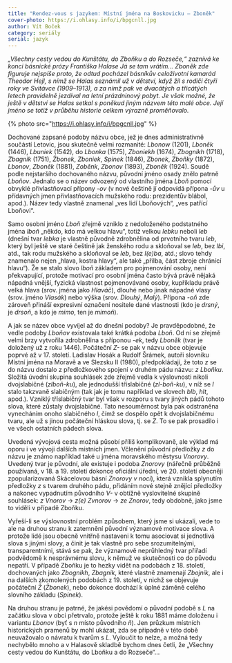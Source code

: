 ```yaml
---
title: "Rendez-vous s jazykem: Místní jména na Boskovicku – Zboněk"
cover-photo: https://i.ohlasy.info/i/bpgcnll.jpg
author: Vít Boček
category: seriály
serial: jazyk
---
```


*„Všechny cesty vedou do Kunštátu, do Zboňku a do Rozseče,“ zaznívá ke konci básnické prózy Františka Halase Já se tam vrátím… Zboněk zde figuruje nejspíše proto, že odtud pocházel básníkův celoživotní kamarád Theodor Hejl, s nímž se Halas seznámil už v dětství, když žil s rodiči čtyři roky ve Svitávce (1909–1913), a za nímž pak ve dvacátých a třicátých letech pravidelně jezdíval na letní prázdninový pobyt. Je však možné, že ještě v dětství se Halas setkal s poněkud jiným názvem této malé obce. Její jméno se totiž v průběhu historie celkem výrazně proměňovalo.*

{% photo src="https://i.ohlasy.info/i/bpgcnll.jpg" %}

Dochované zapsané podoby názvu obce, jež je dnes administrativně součástí Letovic, jsou skutečně velmi rozmanité: *Lbonow* (1201), *Lboněk* (1446), *Lbuniek* (1542), do *Lbonka* (1575), *Zboniekh* (1674), *Zbognikh* (1718), *Zbagnik* (1751), *Žbonek*, *Zboniek*, *Spinek* (1846), *Zbonek*, *Zboňky* (1872), *Lbonov*, *Zboněk* (1881), *Zoběnk*, *Zbonov* (1893), *Zboněk* (1924). Soudě podle nejstaršího dochovaného názvu, původní jméno osady znělo patrně *Lboňov*. Jednalo se o název odvozený od vlastního jména *Lboň* pomocí obvyklé přivlastňovací přípony *-ov* (v nové češtině jí odpovídá přípona *-ův* u přídavných jmen přivlastňovacích mužského rodu: prezidentův blábol, apod.). Název tedy vlastně znamenal „ves lidí Lboňových“, „ves patřící Lboňovi“.

Samo osobní jméno *Lboň* zřejmě vzniklo z nedoloženého podstatného jména *lboň* „někdo, kdo má velkou hlavu“, totiž velkou *lebku* neboli *leb* (dnešní tvar *lebka* je vlastně původně zdrobnělina od prvotního tvaru *leb*, který byl ještě ve staré češtině jak ženského rodu a skloňoval se *leb*, bez *lbi*, atd., tak rodu mužského a skloňoval se *leb*, bez *l(e)ba*, atd.; slovo tehdy znamenalo nejen „hlava, kostra hlavy“, ale také „přilba, část zbroje chránící hlavu“). Že se stalo slovo *lboň* základem pro pojmenování osoby, není překvapující, protože motivací pro osobní jména často bývá právě nějaká nápadná vnější, fyzická vlastnost pojmenovávané osoby, kupříkladu právě velká hlava (srov. jména jako *Hlaváč*), dlouhé nebo jinak nápadné vlasy (srov. jméno *Vlasák*) nebo výška (srov. *Dlouhý*, *Malý*). Přípona *-oň* zde zároveň přináší expresivní označení nositele dané vlastnosti (kdo je *drsný*, je *drsoň*, a kdo je *mimo*, ten je *mimoň*).

A jak se název obce vyvíjel až do dnešní podoby? Je pravděpodobné, že vedle podoby *Lboňov* existovala také krátká podoba *Lboň*. Od ní se zřejmě velmi brzy vytvořila zdrobnělina s příponou *-ek*, tedy *Lboněk* (tvar je doložený už z roku 1446). Počáteční *Z-* se pak v názvu obce objevuje poprvé až v 17. století. Ladislav Hosák a Rudolf Šrámek, autoři slovníku Místní jména na Moravě a ve Slezsku II (1980), předpokládají, že toto *z* se do názvu dostalo z předložkového spojení v druhém pádu názvu: *z Lboňku*. Složitá úvodní skupina souhlásek zde zřejmě vedla k výslovnosti nikoli dvojslabičné (*zlboň-ku*), ale jednodušší tříslabičné (*zl-boň-ku*), v níž se *l* stalo takzvaně slabičným (tak jak je tomu například ve slovech *blb*, *hlt*, apod.). Vzniklý tříslabičný tvar byl však v rozporu s tvary jiných pádů tohoto slova, které zůstaly dvojslabičné. Tato nesouměrnost byla pak odstraněna vynecháním onoho slabičného *l*, čímž se dospělo opět k dvojslabičnému tvaru, ale už s jinou počáteční hláskou slova, tj. se *Z*. To se pak prosadilo i ve všech ostatních pádech slova.

Uvedená vývojová cesta možná působí příliš komplikovaně, ale výklad má oporu i ve vývoji dalších místních jmen. Včlenění původní předložky *z* do názvu je známo například také u jména moravského městysu *Vnorovy*. Uvedený tvar je původní, ale existuje i podoba *Znorovy* (nářečně průběžně používaná, v 18. a 19. století dokonce oficiální úřední, ve 20. století obecněji zpopularizovaná Skácelovou básní *Znorovy v noci*), která vznikla splynutím předložky *z* s tvarem druhého pádu, přidáním nové stejně znějící předložky a nakonec vypadnutím původního *V-* v obtížně vyslovitelné skupině souhlásek: *z Vnorov* → *z(e) Zvnorov* → *ze Znorov*, tedy obdobně, jako jsme to viděli v případě Zboňku.

Vyřeší-li se výslovnostní problém způsobem, který jsme si ukázali, vede to ale na druhou stranu k zatemnění původní významové motivace slova. A protože lidé jsou obecně vnitřně nastaveni k tomu asociovat si jednotlivá slova s jinými slovy, a činit je tak vlastně pro sebe srozumitelnými, transparentními, stává se pak, že významově neprůhledný tvar přiřadí podvědomě k nesprávnému slovu, k němuž ve skutečnosti co do původu nepatří. V případě Zboňku je to hezky vidět na podobách z 18. století, dochovaných jako *Zbognikh*, *Zbagnik*, které vlastně znamenají *Zbojník*, ale i na dalších zkomolených podobách z 19. století, v nichž se objevuje počáteční *Ž* (*Žbonek*), nebo dokonce dochází k úplné záměně celého slovního základu (*Spinek*).

Na druhou stranu je patrné, že jakési povědomí o původní podobě s *L* na začátku slova v obci přetrvalo, protože ještě k roku 1881 máme doloženu i variantu *Lbonov* (byť s *n* místo původního *ň*). Jen průzkum místních historických pramenů by mohl ukázat, zda se případně v této době neuvažovalo o návratu k tvarům s *L*. Vyloučit to nelze, a možná tedy nechybělo mnoho a v Halasově skladbě bychom dnes četli, že „Všechny cesty vedou do Kunštátu, do Lboňku a do Rozseče“…

